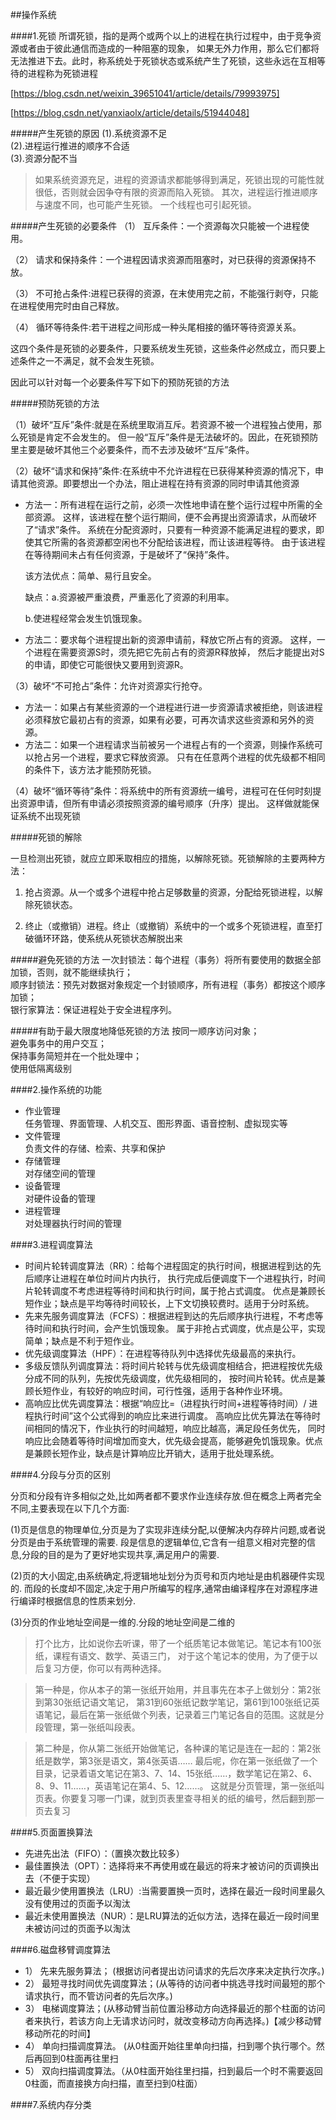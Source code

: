 ##操作系统

####1.死锁
所谓死锁，指的是两个或两个以上的进程在执行过程中，由于竞争资源或者由于彼此通信而造成的一种阻塞的现象，
如果无外力作用，那么它们都将无法推进下去。此时，称系统处于死锁状态或系统产生了死锁，这些永远在互相等待的进程称为死锁进程

[https://blog.csdn.net/weixin_39651041/article/details/79993975]

[https://blog.csdn.net/yanxiaolx/article/details/51944048]

#####产生死锁的原因
(1).系统资源不足  
(2).进程运行推进的顺序不合适  
(3).资源分配不当  

>如果系统资源充足，进程的资源请求都能够得到满足，死锁出现的可能性就很低，否则就会因争夺有限的资源而陷入死锁。
其次，进程运行推进顺序与速度不同，也可能产生死锁。
一个线程也可引起死锁。


#####产生死锁的必要条件
（1） 互斥条件：一个资源每次只能被一个进程使用。

（2） 请求和保持条件：一个进程因请求资源而阻塞时，对已获得的资源保持不放。

（3） 不可抢占条件:进程已获得的资源，在末使用完之前，不能强行剥夺，只能在进程使用完时由自己释放。

（4） 循环等待条件:若干进程之间形成一种头尾相接的循环等待资源关系。

这四个条件是死锁的必要条件，只要系统发生死锁，这些条件必然成立，而只要上述条件之一不满足，就不会发生死锁。

因此可以针对每一个必要条件写下如下的预防死锁的方法

#####预防死锁的方法

（1）破坏“互斥”条件:就是在系统里取消互斥。若资源不被一个进程独占使用，那么死锁是肯定不会发生的。
但一般“互斥”条件是无法破坏的。因此，在死锁预防里主要是破坏其他三个必要条件，而不去涉及破坏“互斥”条件。

（2）破坏“请求和保持”条件:在系统中不允许进程在已获得某种资源的情况下，申请其他资源。即要想出一个办法，阻止进程在持有资源的同时申请其他资源

   + 方法一：所有进程在运行之前，必须一次性地申请在整个运行过程中所需的全部资源。
    这样，该进程在整个运行期间，便不会再提出资源请求，从而破坏了“请求”条件。
    系统在分配资源时，只要有一种资源不能满足进程的要求，即使其它所需的各资源都空闲也不分配给该进程，而让该进程等待。
    由于该进程在等待期间未占有任何资源，于是破坏了“保持”条件。
    
      该方法优点：简单、易行且安全。
    
      缺点：a.资源被严重浪费，严重恶化了资源的利用率。
    
      b.使进程经常会发生饥饿现象。
    
   + 方法二：要求每个进程提出新的资源申请前，释放它所占有的资源。
    这样，一个进程在需要资源S时，须先把它先前占有的资源R释放掉，
    然后才能提出对S的申请，即使它可能很快又要用到资源R。

（3）破坏“不可抢占”条件：允许对资源实行抢夺。

+ 方法一：如果占有某些资源的一个进程进行进一步资源请求被拒绝，则该进程必须释放它最初占有的资源，如果有必要，可再次请求这些资源和另外的资源。
+ 方法二：如果一个进程请求当前被另一个进程占有的一个资源，则操作系统可以抢占另一个进程，要求它释放资源。
只有在任意两个进程的优先级都不相同的条件下，该方法才能预防死锁。

（4）破坏“循环等待”条件：将系统中的所有资源统一编号，进程可在任何时刻提出资源申请，但所有申请必须按照资源的编号顺序（升序）提出。
这样做就能保证系统不出现死锁


#####死锁的解除

一旦检测出死锁，就应立即釆取相应的措施，以解除死锁。死锁解除的主要两种方法：

1) 抢占资源。从一个或多个进程中抢占足够数量的资源，分配给死锁进程，以解除死锁状态。

2) 终止（或撤销）进程。终止（或撤销）系统中的一个或多个死锁进程，直至打破循环环路，使系统从死锁状态解脱出来

#####避免死锁的方法
一次封锁法：每个进程（事务）将所有要使用的数据全部加锁，否则，就不能继续执行；  
顺序封锁法：预先对数据对象规定一个封锁顺序，所有进程（事务）都按这个顺序加锁；  
银行家算法：保证进程处于安全进程序列。  

#####有助于最大限度地降低死锁的方法
按同一顺序访问对象；  
避免事务中的用户交互；  
保持事务简短并在一个批处理中；  
使用低隔离级别  

####2.操作系统的功能
+ 作业管理  
    任务管理、界面管理、人机交互、图形界面、语音控制、虚拟现实等
+ 文件管理  
    负责文件的存储、检索、共享和保护
+ 存储管理  
    对存储空间的管理
+ 设备管理  
    对硬件设备的管理
+ 进程管理  
    对处理器执行时间的管理


####3.进程调度算法

+ 时间片轮转调度算法（RR）：给每个进程固定的执行时间，根据进程到达的先后顺序让进程在单位时间片内执行，
执行完成后便调度下一个进程执行，时间片轮转调度不考虑进程等待时间和执行时间，属于抢占式调度。
优点是兼顾长短作业；缺点是平均等待时间较长，上下文切换较费时。适用于分时系统。
+ 先来先服务调度算法（FCFS）：根据进程到达的先后顺序执行进程，不考虑等待时间和执行时间，会产生饥饿现象。
属于非抢占式调度，优点是公平，实现简单；缺点是不利于短作业。
+ 优先级调度算法（HPF）：在进程等待队列中选择优先级最高的来执行。
+ 多级反馈队列调度算法：将时间片轮转与优先级调度相结合，把进程按优先级分成不同的队列，先按优先级调度，优先级相同的，
按时间片轮转。优点是兼顾长短作业，有较好的响应时间，可行性强，适用于各种作业环境。
+ 高响应比优先调度算法：根据“响应比=（进程执行时间+进程等待时间）/ 进程执行时间”这个公式得到的响应比来进行调度。
高响应比优先算法在等待时间相同的情况下，作业执行的时间越短，响应比越高，满足段任务优先，
同时响应比会随着等待时间增加而变大，优先级会提高，能够避免饥饿现象。优点是兼顾长短作业，缺点是计算响应比开销大，适用于批处理系统。



####4.分段与分页的区别

分页和分段有许多相似之处,比如两者都不要求作业连续存放.但在概念上两者完全不同,主要表现在以下几个方面:

(1)页是信息的物理单位,分页是为了实现非连续分配,以便解决内存碎片问题,或者说分页是由于系统管理的需要.
段是信息的逻辑单位,它含有一组意义相对完整的信息,分段的目的是为了更好地实现共享,满足用户的需要.

(2)页的大小固定,由系统确定,将逻辑地址划分为页号和页内地址是由机器硬件实现的.
而段的长度却不固定,决定于用户所编写的程序,通常由编译程序在对源程序进行编译时根据信息的性质来划分.

(3)分页的作业地址空间是一维的.分段的地址空间是二维的

>打个比方，比如说你去听课，带了一个纸质笔记本做笔记。笔记本有100张纸，课程有语文、数学、英语三门，
对于这个笔记本的使用，为了便于以后复习方便，你可以有两种选择。
 
>第一种是，你从本子的第一张纸开始用，并且事先在本子上做划分：第2张到第30张纸记语文笔记，
第31到60张纸记数学笔记，第61到100张纸记英语笔记，最后在第一张纸做个列表，记录着三门笔记各自的范围。这就是分段管理，第一张纸叫段表。
 
>第二种是，你从第二张纸开始做笔记，各种课的笔记是连在一起的：第2张纸是数学，第3张是语文，第4张英语……
最后呢，你在第一张纸做了一个目录，记录着语文笔记在第3、7、14、15张纸……，数学笔记在第2、6、8、9、11……，英语笔记在第4、5、12……。
这就是分页管理，第一张纸叫页表。你要复习哪一门课，就到页表里查寻相关的纸的编号，然后翻到那一页去复习
 

####5.页面置换算法

+ 先进先出法（FIFO）：（置换次数比较多）
+ 最佳置换法（OPT）：选择将来不再使用或在最远的将来才被访问的页调换出去（不便于实现）
+ 最近最少使用置换法（LRU）:当需要置换一页时，选择在最近一段时间里最久没有使用过的页面予以淘汰
+ 最近未使用置换法（NUR）：是LRU算法的近似方法，选择在最近一段时间里未被访问过的页面予以淘汰


####6.磁盘移臂调度算法

+ 1） 先来先服务算法； (根据访问者提出访问请求的先后次序来决定执行次序。)
+ 2） 最短寻找时间优先调度算法；(从等待的访问者中挑选寻找时间最短的那个请求执行，而不管访问者的先后次序。)
+ 3） 电梯调度算法；(从移动臂当前位置沿移动方向选择最近的那个柱面的访问者来执行，若该方向上无请求访问时，就改变移动方向再选择。)【减少移动臂移动所花的时间】
+ 4） 单向扫描调度算法。 (从0柱面开始往里单向扫描，扫到哪个执行哪个。然后再回到0柱面再往里扫
+ 5） 双向扫描调度算法。（从0柱面开始往里扫描，扫到最后一个时不需要返回0柱面，而直接换方向扫描，直至扫到0柱面）


####7.系统内存分类

















